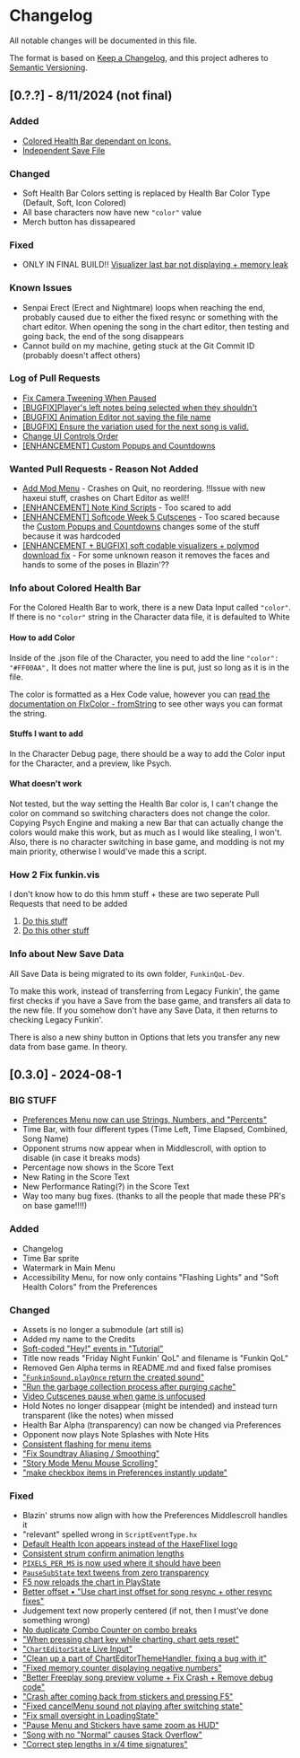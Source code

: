 # Changelog
All notable changes will be documented in this file.

The format is based on [Keep a Changelog](https://keepachangelog.com/en/1.0.0/),
and this project adheres to [Semantic Versioning](https://semver.org/spec/v2.0.0.html).

## [0.?.?] - 8/11/2024 (not final)
### Added
- [Colored Health Bar dependant on Icons.](#info-about-colored-health-bar)
- [Independent Save File](#info-about-new-save-data)
### Changed
- Soft Health Bar Colors setting is replaced by Health Bar Color Type (Default, Soft, Icon Colored)
- All base characters now have new `"color"` value
- Merch button has dissapeared
### Fixed
- ONLY IN FINAL BUILD!! [Visualizer last bar not displaying + memory leak](#how-2-fix-funkinvis)
### Known Issues
- Senpai Erect (Erect and Nightmare) loops when reaching the end, probably caused due to either the fixed resync or something with the chart editor. When opening the song in the chart editor, then testing and going back, the end of the song disappears
- Cannot build on my machine, geting stuck at the Git Commit ID (probably doesn't affect others)
### Log of Pull Requests
- [Fix Camera Tweening When Paused](https://github.com/FunkinCrew/Funkin/pull/3098/files)
- [[BUGFIX]Player's left notes being selected when they shouldn't](https://github.com/FunkinCrew/Funkin/pull/3093)
- [[BUGFIX] Animation Editor not saving the file name](https://github.com/FunkinCrew/Funkin/pull/3090/files)
- [[BUGFIX] Ensure the variation used for the next song is valid.](https://github.com/FunkinCrew/Funkin/pull/3037/files)
- [Change UI Controls Order](https://github.com/FunkinCrew/Funkin/pull/3027/files)
- [[ENHANCEMENT] Custom Popups and Countdowns](https://github.com/FunkinCrew/Funkin/pull/3020)
### Wanted Pull Requests - Reason Not Added
- [Add Mod Menu](https://github.com/FunkinCrew/Funkin/pull/3060) - Crashes on Quit, no reordering. !!Issue with new haxeui stuff, crashes on Chart Editor as well!!
- [[ENHANCEMENT] Note Kind Scripts](https://github.com/FunkinCrew/Funkin/pull/2635/files) - Too scared to add
- [[ENHANCEMENT] Softcode Week 5 Cutscenes](https://github.com/FunkinCrew/Funkin/pull/2880/files) - Too scared because the [Custom Popups and Countdowns](https://github.com/FunkinCrew/Funkin/pull/3020) changes some of the stuff because it was hardcoded
- [[ENHANCEMENT + BUGFIX] soft codable visualizers + polymod download fix](https://github.com/FunkinCrew/Funkin/pull/2994) - For some unknown reason it removes the faces and hands to some of the poses in Blazin'??
### Info about Colored Health Bar
For the Colored Health Bar to work, there is a new Data Input called `"color"`. If there is no `"color"` string in the Character data file, it is defaulted to White
#### How to add Color
Inside of the .json file of the Character, you need to add the line
`"color": "#FF00AA",`
It does not matter where the line is put, just so long as it is in the file.

The color is formatted as a Hex Code value, however you can [read the documentation on FlxColor - fromString](https://api.haxeflixel.com/flixel/util/FlxColor.html#fromString) to see other ways you can format the string.
#### Stuffs I want to add
In the Character Debug page, there should be a way to add the Color input for the Character, and a preview, like Psych.
#### What doesn't work
Not tested, but the way setting the Health Bar color is, I can't change the color on command so switching characters does not change the color. Copying Psych Engine and making a new Bar that can actually change the colors would make this work, but as much as I would like stealing, I won't. Also, there is no character switching in base game, and modding is not my main priority, otherwise I would've made this a script.
### How 2 Fix funkin.vis
I don't know how to do this hmm stuff + these are two seperate Pull Requests that need to be added

1. [Do this stuff](https://github.com/FunkinCrew/funkVis/pull/8/files)
2. [Do this other stuff](https://github.com/FunkinCrew/funkVis/pull/7/files)
### Info about New Save Data
All Save Data is being migrated to its own folder, `FunkinQoL-Dev`.

To make this work, instead of transferring from Legacy Funkin', the game first checks if you have a Save from the base game, and transfers all data to the new file. If you somehow don't have any Save Data, it then returns to checking Legacy Funkin'.

There is also a new shiny button in Options that lets you transfer any new data from base game. In theory.

## [0.3.0] - 2024-08-1
### BIG STUFF
- [Preferences Menu now can use Strings, Numbers, and "Percents"](https://github.com/FunkinCrew/Funkin/pull/2942)
- Time Bar, with four different types (Time Left, Time Elapsed, Combined, Song Name)
- Opponent strums now appear when in Middlescroll, with option to disable (in case it breaks mods)
- Percentage now shows in the Score Text
- New Rating in the Score Text
- New Performance Rating(?) in the Score Text
- Way too many bug fixes. (thanks to all the people that made these PR's on base game!!!!)
### Added
- Changelog
- Time Bar sprite
- Watermark in Main Menu
- Accessibility Menu, for now only contains "Flashing Lights" and "Soft Health Colors" from the Preferences
### Changed
- Assets is no longer a submodule (art still is)
- Added my name to the Credits
- [Soft-coded "Hey!" events in "Tutorial"](https://github.com/FunkinCrew/Funkin/pull/3007)
- Title now reads "Friday Night Funkin' QoL" and filename is "Funkin QoL"
- Removed Gen Alpha terms in README.md and fixed false promises
- ["`FunkinSound.playOnce` return the created sound"](https://github.com/FunkinCrew/Funkin/pull/2926)
- ["Run the garbage collection process after purging cache"](https://github.com/FunkinCrew/Funkin/pull/2740)
- [Video Cutscenes pause when game is unfocused](https://github.com/FunkinCrew/Funkin/pull/2903)
- Hold Notes no longer disappear (might be intended) and instead turn transparent (like the notes) when missed
- Health Bar Alpha (transparency) can now be changed via Preferences
- Opponent now plays Note Splashes with Note Hits
- [Consistent flashing for menu items](https://github.com/FunkinCrew/Funkin/pull/2494)
- ["Fix Soundtray Aliasing / Smoothing"](https://github.com/FunkinCrew/Funkin/pull/2853)
- ["Story Mode Menu Mouse Scrolling"](https://github.com/FunkinCrew/Funkin/pull/2873)
- ["make checkbox items in Preferences instantly update"](https://github.com/FunkinCrew/Funkin/pull/2368)
### Fixed
- Blazin' strums now align with how the Preferences Middlescroll handles it
- "relevant" spelled wrong in `ScriptEventType.hx`
- [Default Health Icon appears instead of the HaxeFlixel logo](https://github.com/FunkinCrew/Funkin/pull/3005)
- [Consistent strum confirm animation lengths](https://github.com/FunkinCrew/Funkin/pull/2522)
- [`PIXELS_PER_MS` is now used where it should have been](https://github.com/FunkinCrew/Funkin/pull/2850)
- [`PauseSubState` text tweens from zero transparency](https://github.com/FunkinCrew/Funkin/pull/2638)
- [F5 now reloads the chart in PlayState](https://github.com/FunkinCrew/Funkin/pull/2990)
- [Better offset • "Use chart inst offset for song resync + other resync fixes"](https://github.com/FunkinCrew/Funkin/pull/3058)
- Judgement text now properly centered (if not, then I must've done something wrong)
- [No duplicate Combo Counter on combo breaks](https://github.com/FunkinCrew/Funkin/pull/2799)
- ["When pressing chart key while charting, chart gets reset"](https://github.com/FunkinCrew/Funkin/pull/2739)
- ["`ChartEditorState` Live Input"](https://github.com/FunkinCrew/Funkin/pull/2992)
- ["Clean up a part of ChartEditorThemeHandler, fixing a bug with it"](https://github.com/FunkinCrew/Funkin/pull/2860)
- ["Fixed memory counter displaying negative numbers"](https://github.com/FunkinCrew/Funkin/pull/2713)
- ["Better Freeplay song preview volume + Fix Crash + Remove debug code"](https://github.com/FunkinCrew/Funkin/pull/2738)
- ["Crash after coming back from stickers and pressing F5"](https://github.com/FunkinCrew/Funkin/pull/2863)
- ["Fixed cancelMenu sound not playing after switching state"](https://github.com/FunkinCrew/Funkin/pull/2986)
- ["Fix small oversight in LoadingState"](https://github.com/FunkinCrew/Funkin/pull/2749)
- ["Pause Menu and Stickers have same zoom as HUD"](https://github.com/FunkinCrew/Funkin/pull/2567)
- ["Song with no "Normal" causes Stack Overflow"](https://github.com/FunkinCrew/Funkin/pull/2712)
- ["Correct step lengths in x/4 time signatures"](https://github.com/FunkinCrew/Funkin/pull/3067)
